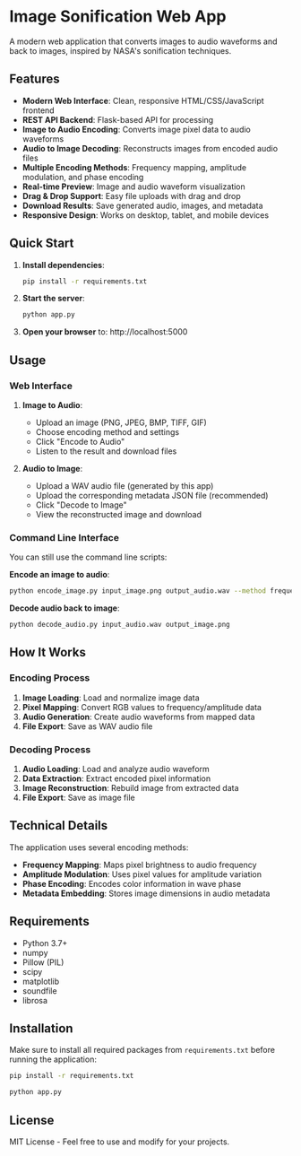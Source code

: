 # Image Sonification Web App

A modern web application that converts images to audio waveforms and back to images, inspired by NASA's sonification techniques.

## Features

- **Modern Web Interface**: Clean, responsive HTML/CSS/JavaScript frontend
- **REST API Backend**: Flask-based API for processing
- **Image to Audio Encoding**: Converts image pixel data to audio waveforms
- **Audio to Image Decoding**: Reconstructs images from encoded audio files
- **Multiple Encoding Methods**: Frequency mapping, amplitude modulation, and phase encoding
- **Real-time Preview**: Image and audio waveform visualization
- **Drag & Drop Support**: Easy file uploads with drag and drop
- **Download Results**: Save generated audio, images, and metadata
- **Responsive Design**: Works on desktop, tablet, and mobile devices

## Quick Start
1. **Install dependencies**:
   ```bash
   pip install -r requirements.txt
   ```

2. **Start the server**:
   ```bash
   python app.py
   ```

3. **Open your browser** to: http://localhost:5000

## Usage

### Web Interface

1. **Image to Audio**:
   - Upload an image (PNG, JPEG, BMP, TIFF, GIF)
   - Choose encoding method and settings
   - Click "Encode to Audio"
   - Listen to the result and download files

2. **Audio to Image**:
   - Upload a WAV audio file (generated by this app)
   - Upload the corresponding metadata JSON file (recommended)
   - Click "Decode to Image"
   - View the reconstructed image and download

### Command Line Interface

You can still use the command line scripts:

**Encode an image to audio**:
```bash
python encode_image.py input_image.png output_audio.wav --method frequency --duration 10
```

**Decode audio back to image**:
```bash
python decode_audio.py input_audio.wav output_image.png
```

## How It Works

### Encoding Process
1. **Image Loading**: Load and normalize image data
2. **Pixel Mapping**: Convert RGB values to frequency/amplitude data
3. **Audio Generation**: Create audio waveforms from mapped data
4. **File Export**: Save as WAV audio file

### Decoding Process
1. **Audio Loading**: Load and analyze audio waveform
2. **Data Extraction**: Extract encoded pixel information
3. **Image Reconstruction**: Rebuild image from extracted data
4. **File Export**: Save as image file

## Technical Details

The application uses several encoding methods:
- **Frequency Mapping**: Maps pixel brightness to audio frequency
- **Amplitude Modulation**: Uses pixel values for amplitude variation
- **Phase Encoding**: Encodes color information in wave phase
- **Metadata Embedding**: Stores image dimensions in audio metadata

## Requirements

- Python 3.7+
- numpy
- Pillow (PIL)
- scipy
- matplotlib
- soundfile
- librosa

## Installation
Make sure to install all required packages from `requirements.txt` before running the application:



```bash
pip install -r requirements.txt
```

```bash
python app.py
```

## License

MIT License - Feel free to use and modify for your projects.
